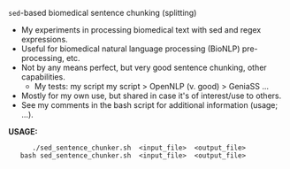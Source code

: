 ```sed```-based biomedical sentence chunking (splitting)

* My experiments in processing biomedical text with sed and regex expressions.
* Useful for biomedical natural language processing (BioNLP) pre-processing, etc.
* Not by any means perfect, but very good sentence chunking, other capabilities.
  * My tests: my script my script > OpenNLP (v. good) > GeniaSS ...
* Mostly for my own use, but shared in case it's of interest/use to others.
* See my comments in the bash script for additional information (usage; ...).

**USAGE:**
```
      ./sed_sentence_chunker.sh  <input_file>  <output_file>
   bash sed_sentence_chunker.sh  <input_file>  <output_file>
```
